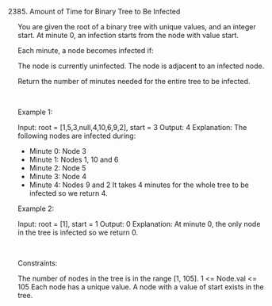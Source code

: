 2385. Amount of Time for Binary Tree to Be Infected

You are given the root of a binary tree with unique values, and an integer start. At minute 0, an infection starts from the node with value start.

Each minute, a node becomes infected if:

The node is currently uninfected.
The node is adjacent to an infected node.

Return the number of minutes needed for the entire tree to be infected.

 

Example 1:

Input: root = [1,5,3,null,4,10,6,9,2], start = 3
Output: 4
Explanation: The following nodes are infected during:
- Minute 0: Node 3
- Minute 1: Nodes 1, 10 and 6
- Minute 2: Node 5
- Minute 3: Node 4
- Minute 4: Nodes 9 and 2
It takes 4 minutes for the whole tree to be infected so we return 4.


Example 2:

Input: root = [1], start = 1
Output: 0
Explanation: At minute 0, the only node in the tree is infected so we return 0.


 

Constraints:

The number of nodes in the tree is in the range [1, 105].
1 <= Node.val <= 105
Each node has a unique value.
A node with a value of start exists in the tree.